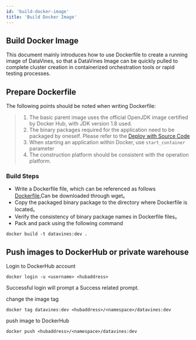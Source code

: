```yaml
---
id: 'build-docker-image'
title: 'Build Docker Image'
---
```


## Build Docker Image
This document mainly introduces how to use Dockerfile to create a running image of DataVines, so that a DataVines Image can be quickly pulled to complete cluster creation in containerized orchestration tools or rapid testing processes.
## Prepare Dockerfile
The following points should be noted when writing Dockerfile:
>1. The basic parent image uses the official OpenJDK image certified by Docker Hub, with JDK version 1.8 used.
>2. The binary packages required for the application need to be packaged by oneself. Please refer to the [Deploy with Source Code](../01-deploy-from-source.md)
>3. When starting an application within Docker, use `start_container` parameter
>4. The construction platform should be consistent with the operation platform.

### Build Steps
* Write a Dockerfile file, which can be referenced as follows [Dockerfile](
https://raw.githubusercontent.com/datavane/datavines/dev/deploy/docker/Dockerfile),Can be downloaded through wget。
* Copy the packaged binary package to the directory where Dockerfile is located。
* Verify the consistency of binary package names in Dockerfile files。
* Pack and pack using the following command
```
docker build -t datavines:dev .
```

## Push images to DockerHub or private warehouse
Login to DockerHub account
```
docker login -u <username> <hubaddress>
```
Successful login will prompt a Success related prompt.

change the image tag
```
docker tag datavines:dev <hubaddress>/<namespace>/datavines:dev
```

push image to DockerHub
```
docker push <hubaddress>/<namespace>/datavines:dev
```